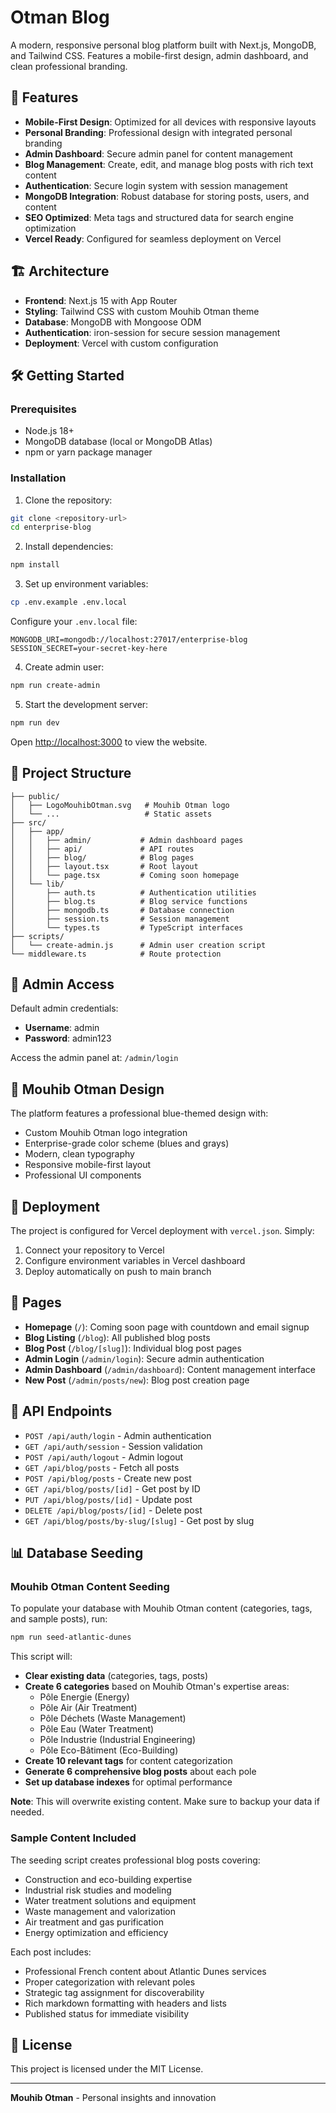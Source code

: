 # Otman Blog

A modern, responsive personal blog platform built with Next.js, MongoDB, and Tailwind CSS. Features a mobile-first design, admin dashboard, and clean professional branding.

## 🚀 Features

- **Mobile-First Design**: Optimized for all devices with responsive layouts
- **Personal Branding**: Professional design with integrated personal branding
- **Admin Dashboard**: Secure admin panel for content management
- **Blog Management**: Create, edit, and manage blog posts with rich text content
- **Authentication**: Secure login system with session management
- **MongoDB Integration**: Robust database for storing posts, users, and content
- **SEO Optimized**: Meta tags and structured data for search engine optimization
- **Vercel Ready**: Configured for seamless deployment on Vercel

## 🏗 Architecture

- **Frontend**: Next.js 15 with App Router
- **Styling**: Tailwind CSS with custom Mouhib Otman theme
- **Database**: MongoDB with Mongoose ODM
- **Authentication**: iron-session for secure session management
- **Deployment**: Vercel with custom configuration

## 🛠 Getting Started

### Prerequisites
- Node.js 18+ 
- MongoDB database (local or MongoDB Atlas)
- npm or yarn package manager

### Installation

1. Clone the repository:
```bash
git clone <repository-url>
cd enterprise-blog
```

2. Install dependencies:
```bash
npm install
```

3. Set up environment variables:
```bash
cp .env.example .env.local
```

Configure your `.env.local` file:
```env
MONGODB_URI=mongodb://localhost:27017/enterprise-blog
SESSION_SECRET=your-secret-key-here
```

4. Create admin user:
```bash
npm run create-admin
```

5. Start the development server:
```bash
npm run dev
```

Open [http://localhost:3000](http://localhost:3000) to view the website.

## 📁 Project Structure

```
├── public/
│   ├── LogoMouhibOtman.svg   # Mouhib Otman logo
│   └── ...                   # Static assets
├── src/
│   ├── app/
│   │   ├── admin/           # Admin dashboard pages
│   │   ├── api/             # API routes
│   │   ├── blog/            # Blog pages
│   │   ├── layout.tsx       # Root layout
│   │   └── page.tsx         # Coming soon homepage
│   └── lib/
│       ├── auth.ts          # Authentication utilities
│       ├── blog.ts          # Blog service functions
│       ├── mongodb.ts       # Database connection
│       ├── session.ts       # Session management
│       └── types.ts         # TypeScript interfaces
├── scripts/
│   └── create-admin.js      # Admin user creation script
└── middleware.ts            # Route protection
```

## 🔐 Admin Access

Default admin credentials:
- **Username**: admin
- **Password**: admin123

Access the admin panel at: `/admin/login`

## 🎨 Mouhib Otman Design

The platform features a professional blue-themed design with:
- Custom Mouhib Otman logo integration
- Enterprise-grade color scheme (blues and grays)
- Modern, clean typography
- Responsive mobile-first layout
- Professional UI components

## 🚀 Deployment

The project is configured for Vercel deployment with `vercel.json`. Simply:

1. Connect your repository to Vercel
2. Configure environment variables in Vercel dashboard
3. Deploy automatically on push to main branch

## 📱 Pages

- **Homepage** (`/`): Coming soon page with countdown and email signup
- **Blog Listing** (`/blog`): All published blog posts
- **Blog Post** (`/blog/[slug]`): Individual blog post pages
- **Admin Login** (`/admin/login`): Secure admin authentication
- **Admin Dashboard** (`/admin/dashboard`): Content management interface
- **New Post** (`/admin/posts/new`): Blog post creation page

## 🔧 API Endpoints

- `POST /api/auth/login` - Admin authentication
- `GET /api/auth/session` - Session validation
- `POST /api/auth/logout` - Admin logout
- `GET /api/blog/posts` - Fetch all posts
- `POST /api/blog/posts` - Create new post
- `GET /api/blog/posts/[id]` - Get post by ID
- `PUT /api/blog/posts/[id]` - Update post
- `DELETE /api/blog/posts/[id]` - Delete post
- `GET /api/blog/posts/by-slug/[slug]` - Get post by slug

## 📊 Database Seeding

### Mouhib Otman Content Seeding

To populate your database with Mouhib Otman content (categories, tags, and sample posts), run:

```bash
npm run seed-atlantic-dunes
```

This script will:
- **Clear existing data** (categories, tags, posts)
- **Create 6 categories** based on Mouhib Otman's expertise areas:
  - Pôle Energie (Energy)
  - Pôle Air (Air Treatment)
  - Pôle Déchets (Waste Management)
  - Pôle Eau (Water Treatment)
  - Pôle Industrie (Industrial Engineering)
  - Pôle Eco-Bâtiment (Eco-Building)
- **Create 10 relevant tags** for content categorization
- **Generate 6 comprehensive blog posts** about each pole
- **Set up database indexes** for optimal performance

**Note**: This will overwrite existing content. Make sure to backup your data if needed.

### Sample Content Included

The seeding script creates professional blog posts covering:
- Construction and eco-building expertise
- Industrial risk studies and modeling
- Water treatment solutions and equipment
- Waste management and valorization
- Air treatment and gas purification
- Energy optimization and efficiency

Each post includes:
- Professional French content about Atlantic Dunes services
- Proper categorization with relevant poles
- Strategic tag assignment for discoverability
- Rich markdown formatting with headers and lists
- Published status for immediate visibility

## 📄 License

This project is licensed under the MIT License.

---

**Mouhib Otman** - Personal insights and innovation
